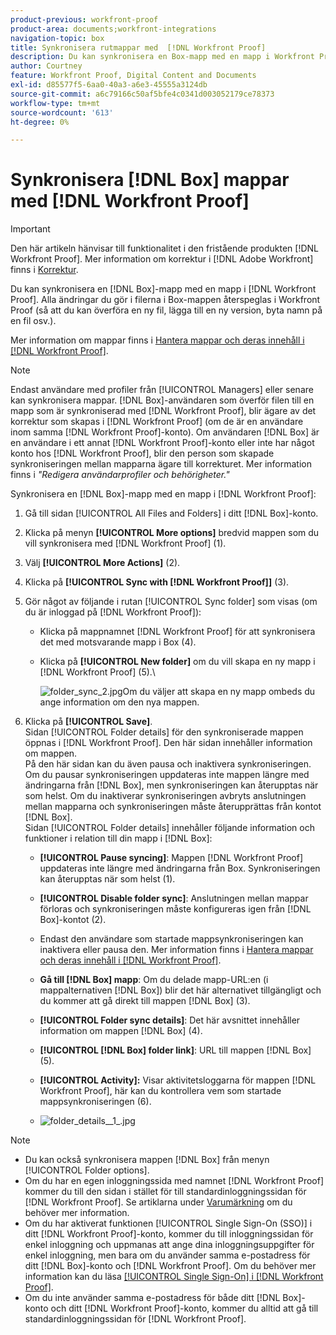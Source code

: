 ```yaml
---
product-previous: workfront-proof
product-area: documents;workfront-integrations
navigation-topic: box
title: Synkronisera rutmappar med  [!DNL Workfront Proof]
description: Du kan synkronisera en Box-mapp med en mapp i Workfront Proof. Alla ändringar du gör i filerna i Box-mappen återspeglas i Workfront Proof (så att du kan överföra en ny fil, lägga till en ny version, byta namn på en fil osv.).
author: Courtney
feature: Workfront Proof, Digital Content and Documents
exl-id: d85577f5-6aa0-40a3-a6e3-45555a3124db
source-git-commit: a6c79166c50af5bfe4c0341d003052179ce78373
workflow-type: tm+mt
source-wordcount: '613'
ht-degree: 0%

---
```


# Synkronisera [!DNL Box] mappar med [!DNL Workfront Proof]

>[!IMPORTANT]
>
>Den här artikeln hänvisar till funktionalitet i den fristående produkten [!DNL Workfront Proof]. Mer information om korrektur i [!DNL Adobe Workfront] finns i [Korrektur](../../../review-and-approve-work/proofing/proofing.md).

Du kan synkronisera en [!DNL Box]-mapp med en mapp i [!DNL Workfront Proof]. Alla ändringar du gör i filerna i Box-mappen återspeglas i Workfront Proof (så att du kan överföra en ny fil, lägga till en ny version, byta namn på en fil osv.).

Mer information om mappar finns i [Hantera mappar och deras innehåll i [!DNL Workfront Proof]](../../../workfront-proof/wp-work-proofsfiles/organize-your-work/manage-folders-and-contents.md).

>[!NOTE]
>
>Endast användare med profiler från [!UICONTROL Managers] eller senare kan synkronisera mappar. [!DNL Box]-användaren som överför filen till en mapp som är synkroniserad med [!DNL Workfront Proof], blir ägare av det korrektur som skapas i [!DNL Workfront Proof] (om de är en användare inom samma [!DNL Workfront Proof]-konto). Om användaren [!DNL Box] är en användare i ett annat [!DNL Workfront Proof]-konto eller inte har något konto hos [!DNL Workfront Proof], blir den person som skapade synkroniseringen mellan mapparna ägare till korrekturet. Mer information finns i *&quot;Redigera användarprofiler och behörigheter.&quot;*

Synkronisera en [!DNL Box]-mapp med en mapp i [!DNL Workfront Proof]:

1. Gå till sidan [!UICONTROL All Files and Folders] i ditt [!DNL Box]-konto.
1. Klicka på menyn **[!UICONTROL More options]** bredvid mappen som du vill synkronisera med [!DNL Workfront Proof] (1).
1. Välj **[!UICONTROL More Actions]** (2).
1. Klicka på **[!UICONTROL Sync with [!DNL Workfront Proof]]** (3).
1. Gör något av följande i rutan [!UICONTROL Sync folder] som visas (om du är inloggad på [!DNL Workfront Proof]):

   * Klicka på mappnamnet [!DNL Workfront Proof] för att synkronisera det med motsvarande mapp i Box (4).
   * Klicka på **[!UICONTROL New folder]** om du vill skapa en ny mapp i [!DNL Workfront Proof] (5).\

     ![folder_sync_2.jpg](assets/folder-sync-2-350x231.jpg)Om du väljer att skapa en ny mapp ombeds du ange information om den nya mappen.

1. Klicka på **[!UICONTROL Save]**.\
   Sidan [!UICONTROL Folder details] för den synkroniserade mappen öppnas i [!DNL Workfront Proof]. Den här sidan innehåller information om mappen.\
   På den här sidan kan du även pausa och inaktivera synkroniseringen. Om du pausar synkroniseringen uppdateras inte mappen längre med ändringarna från [!DNL Box], men synkroniseringen kan återupptas när som helst. Om du inaktiverar synkroniseringen avbryts anslutningen mellan mapparna och synkroniseringen måste återupprättas från kontot [!DNL Box].\
   Sidan [!UICONTROL Folder details] innehåller följande information och funktioner i relation till din mapp i [!DNL Box]:

   * **[!UICONTROL Pause syncing]**: Mappen [!DNL Workfront Proof] uppdateras inte längre med ändringarna från Box. Synkroniseringen kan återupptas när som helst (1).
   * **[!UICONTROL Disable folder sync]**: Anslutningen mellan mappar förloras och synkroniseringen måste konfigureras igen från [!DNL Box]-kontot (2).

   * Endast den användare som startade mappsynkroniseringen kan inaktivera eller pausa den. Mer information finns i [Hantera mappar och deras innehåll i [!DNL Workfront Proof]](../../../workfront-proof/wp-work-proofsfiles/organize-your-work/manage-folders-and-contents.md).
   * **Gå till [!DNL Box] mapp**: Om du delade mapp-URL:en (i mappalternativen [!DNL Box]) blir det här alternativet tillgängligt och du kommer att gå direkt till mappen [!DNL Box] (3).
   * **[!UICONTROL Folder sync details]**: Det här avsnittet innehåller information om mappen [!DNL Box] (4).
   * **[!UICONTROL [!DNL Box] folder link]**: URL till mappen [!DNL Box] (5).
   * **[!UICONTROL Activity]:** Visar aktivitetsloggarna för mappen [!DNL Workfront Proof], här kan du kontrollera vem som startade mappsynkroniseringen (6).
   * ![folder_details__1_.jpg](assets/folder-details--1--350x324.jpg)

>[!NOTE]
>
>* Du kan också synkronisera mappen [!DNL Box] från menyn [!UICONTROL Folder options].
>* Om du har en egen inloggningssida med namnet [!DNL Workfront Proof] kommer du till den sidan i stället för till standardinloggningssidan för [!DNL Workfront Proof]. Se artiklarna under [Varumärkning](https://support.workfront.com/hc/en-us/sections/115000921208-Branding) om du behöver mer information.
>* Om du har aktiverat funktionen [!UICONTROL Single Sign-On (SSO)] i ditt [!DNL Workfront Proof]-konto, kommer du till inloggningssidan för enkel inloggning och uppmanas att ange dina inloggningsuppgifter för enkel inloggning, men bara om du använder samma e-postadress för ditt [!DNL Box]-konto och [!DNL Workfront Proof]. Om du behöver mer information kan du läsa [[!UICONTROL Single Sign-On] i [!DNL Workfront Proof]](../../../workfront-proof/wp-acct-admin/managing-security/single-sign-on-overview.md).
>* Om du inte använder samma e-postadress för både ditt [!DNL Box]-konto och ditt [!DNL Workfront Proof]-konto, kommer du alltid att gå till standardinloggningssidan för [!DNL Workfront Proof].
>


